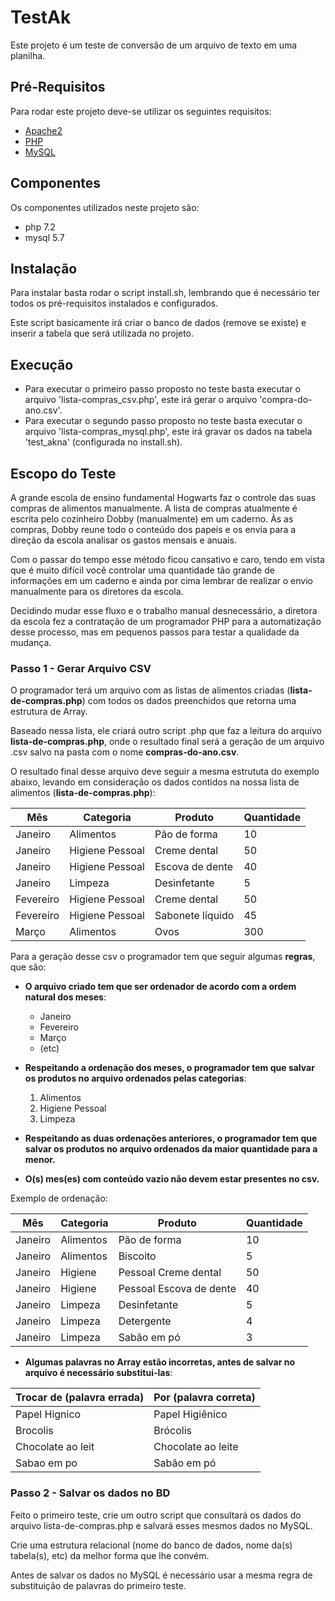 # TestAk

Este projeto é um teste de conversão de um arquivo de texto em uma planilha.

## Pré-Requisitos

Para rodar este projeto deve-se utilizar os seguintes requisitos:
- [Apache2](https://httpd.apache.org/)
- [PHP](https://php.net/)
- [MySQL](https://www.mysql.com/)

## Componentes

Os componentes utilizados neste projeto são:
- php 7.2
- mysql 5.7

## Instalação

Para instalar basta rodar o script install.sh, lembrando que é necessário ter todos os pré-requisitos instalados e configurados.

Este script basicamente irá criar o banco de dados (remove se existe) e inserir a tabela que será utilizada no projeto.

## Execução

- Para executar o primeiro passo proposto no teste basta executar o arquivo 'lista-compras_csv.php', este irá gerar o arquivo 'compra-do-ano.csv'.
- Para executar o segundo passo proposto no teste basta executar o arquivo 'lista-compras_mysql.php', este irá gravar os dados na tabela 'test_akna' (configurada no install.sh).

## Escopo do Teste

A grande escola de ensino fundamental Hogwarts faz o controle das
suas compras de alimentos manualmente. A lista de compras
atualmente é escrita pelo cozinheiro Dobby (manualmente) em um
caderno. Às as compras, Dobby reune todo o conteúdo dos
papeis e os envia para a direção da escola analisar os gastos mensais
e anuais.

Com o passar do tempo esse método ficou cansativo e caro, tendo em
vista que é muito difícil você controlar uma quantidade tão grande de
informações em um caderno e ainda por cima lembrar de realizar o
envio manualmente para os diretores da escola.

Decidindo mudar esse fluxo e o trabalho manual desnecessário, a
diretora da escola fez a contratação de um programador PHP para
a automatização desse processo, mas em pequenos passos para
testar a qualidade da mudança.

### Passo 1 - Gerar Arquivo CSV
O programador terá um arquivo com as listas de alimentos
criadas (**lista-de-compras.php**) com todos os dados
preenchidos que retorna uma estrutura de Array.

Baseado nessa lista, ele criará outro script .php que faz a leitura do
arquivo **lista-de-compras.php**, onde o resultado final será a
geração de um arquivo .csv salvo na pasta com o nome **compras-do-ano.csv**.

O resultado final desse arquivo deve seguir a mesma estrututa do
exemplo abaixo, levando em consideração os dados
contidos na nossa lista de alimentos (**lista-de-compras.php**):

|Mês|Categoria|Produto|Quantidade|
|-|-|-|-|
|Janeiro|Alimentos|Pão de forma|10|
|Janeiro|Higiene Pessoal|Creme dental|50|
|Janeiro|Higiene Pessoal|Escova de dente |40|
|Janeiro|Limpeza|Desinfetante|5|
|Fevereiro|Higiene Pessoal|Creme dental|50|
|Fevereiro|Higiene Pessoal|Sabonete líquido|45|
|Março|Alimentos|Ovos|300|

Para a geração desse csv o programador tem que seguir algumas
**regras**, que são:

* **O arquivo criado tem que ser ordenador de acordo com a ordem
natural dos meses**:
    * Janeiro
    * Fevereiro
    * Março
    * (etc)

* **Respeitando a ordenação dos meses, o programador tem que
salvar os produtos no arquivo ordenados pelas categorias**:
    1. Alimentos
    2. Higiene Pessoal
    3. Limpeza

* **Respeitando as duas ordenações anteriores, o programador tem
que salvar os produtos no arquivo ordenados da maior quantidade para a menor.**

* **O(s) mes(es) com conteúdo vazio não devem estar presentes no
csv.**

Exemplo de ordenação:

|Mês|Categoria|Produto|Quantidade|
|-|-|-|-|
|Janeiro|Alimentos|Pão de forma|10|
|Janeiro|Alimentos|Biscoito |5|
|Janeiro|Higiene|Pessoal Creme dental|50|
|Janeiro|Higiene|Pessoal Escova de dente|40|
|Janeiro|Limpeza|Desinfetante|5|
|Janeiro|Limpeza|Detergente|4|
|Janeiro|Limpeza|Sabão em pó|3|

* **Algumas palavras no Array estão incorretas, antes de salvar no
arquivo é necessário substitui-las**:

|Trocar de (palavra errada)|Por (palavra correta)|
|-|-|
|Papel Hignico|Papel Higiênico|
|Brocolis|Brócolis|
|Chocolate ao leit|Chocolate ao leite|
|Sabao em po|Sabão em pó|

### Passo 2 - Salvar os dados no BD
Feito o primeiro teste, crie um outro script que consultará os
dados do arquivo lista-de-compras.php e salvará esses
mesmos dados no MySQL.

Crie uma estrutura relacional (nome do banco de dados, nome da(s)
tabela(s), etc) da melhor forma que lhe convém.

Antes de salvar os dados no MySQL é necessário usar a mesma regra
de substituição de palavras do primeiro teste.
